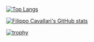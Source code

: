 [![Top Langs](https://github-readme-stats.vercel.app/api/top-langs/?username=Filocava99&theme=synthwave&layout=compact)](https://github.com/filocava99/github-readme-stats)

[![Filippo Cavallari's GitHub stats](https://github-readme-stats.vercel.app/api?username=filocava99&theme=synthwave)](https://github.com/filocava99/github-readme-stats)

[![trophy](https://github-profile-trophy.vercel.app/?username=Filocava99&theme=synthwave)](https://github.com/Filocava99/github-profile-trophy)

